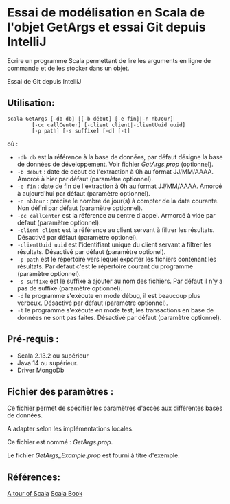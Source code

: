 # Essai de modélisation en Scala de l'objet GetArgs et essai Git depuis IntelliJ
Ecrire un programme Scala permettant de lire les arguments en ligne de commande et de les stocker dans un objet.

Essai de Git depuis IntelliJ

## Utilisation:
```
scala GetArgs [-db db] [[-b début] [-e fin]|-n nbJour]
		[-cc callCenter] [-client client|-clientUuid uuid]
		[-p path] [-s suffixe] [-d] [-t]
```
où :
* ```-db db``` est la référence à la base de données, par défaut désigne la base de données de développement. Voir fichier *GetArgs.prop* (optionnel).
* ```-b début``` : date de début de l'extraction à 0h au format JJ/MM/AAAA. Amorcé à hier par défaut (paramètre optionnel).
* ```-e fin``` : date de fin de l'extraction à 0h au format JJ/MM/AAAA. Amorcé à aujourd'hui par défaut (paramètre optionnel).
* ```-n nbJour``` : précise le nombre de jour(s) à compter de la date courante. Non défini par défaut (paramètre optionnel).
* ```-cc callCenter``` est la référence au centre d'appel. Armorcé à vide par défaut (paramètre optionnel).
* ```-client client``` est la référence au client servant à filtrer les résultats. Désactivé par défaut (paramètre optionel).
* ```-clientUuid uuid``` est l'identifiant unique du client servant à filtrer les résultats. Désactivé par défaut (paramètre optionel).
* ```-p path``` est le répertoire vers lequel exporter les fichiers contenant les résultats. Par défaut c'est le répertoire courant du programme (paramètre optionnel).
* ```-s suffixe``` est le suffixe à ajouter au nom des fichiers. Par défaut il n'y a pas de suffixe (paramètre optionnel).
* ```-d``` le programme s'exécute en mode débug, il est beaucoup plus verbeux. Désactivé par défaut (paramètre optionnel).
* ```-t``` le programme s'exécute en mode test, les transactions en base de données ne sont pas faites. Désactivé par défaut (paramètre optionnel).

## Pré-requis :
- Scala 2.13.2 ou supérieur
- Java 14 ou supérieur.
- Driver MongoDb

## Fichier des paramètres : 
Ce fichier permet de spécifier les paramètres d'accès aux différentes bases de données.

A adapter selon les implémentations locales.

Ce fichier est nommé : *GetArgs.prop*.

Le fichier *GetArgs_Example.prop* est fourni à titre d'exemple.

## Références:
[A tour of Scala](https://docs.scala-lang.org/tour/tour-of-scala.html)
[Scala Book](https://docs.scala-lang.org/overviews/scala-book/introduction.html)

